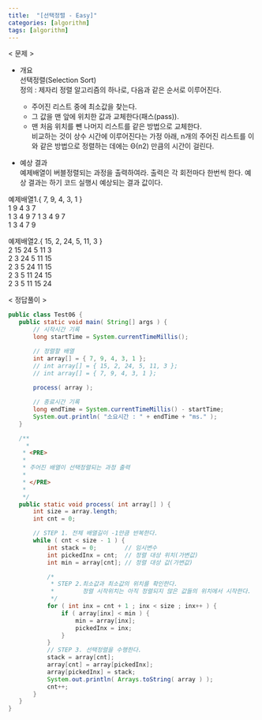 ```yaml
---
title:  "[선택정렬 - Easy]"
categories: [algorithm]
tags: [algorithm]
---
```


< 문제 >

- 개요  
  선택정렬(Selection Sort)  
  정의 : 제자리 정렬 알고리즘의 하나로, 다음과 같은 순서로 이루어진다.  
   - 주어진 리스트 중에 최소값을 찾는다.  
   - 그 값을 맨 앞에 위치한 값과 교체한다(패스(pass)).  
   - 맨 처음 위치를 뺀 나머지 리스트를 같은 방법으로 교체한다.  
   비교하는 것이 상수 시간에 이루어진다는 가정 아래, n개의 주어진 리스트를 이와 같은 방법으로 정렬하는 데에는 Θ(n2) 만큼의 시간이 걸린다.  
      
 - 예상 결과  
 예제배열이 버블정렬되는 과정을 출력하여라. 출력은 각 회전마다 한번씩 한다.
 예상 결과는 하기 코드 실행시 예상되는 결과 값이다.     
 
 예제배열1.{ 7, 9, 4, 3, 1 }  
 1  9  4  3  7  
 1  3  4  9  7
 1  3  4  9  7  
 1  3  4  7  9  
 
  예제배열2.{ 15, 2, 24, 5, 11, 3 }  
  2 15 24  5 11  3  
  2  3 24  5 11 15  
  2  3  5 24 11 15  
  2  3  5 11 24 15  
  2  3  5 11 15 24  
  
 < 정답풀이 >
 
 ``` java
 public class Test06 {
	public static void main( String[] args ) {
		// 시작시간 기록
		long startTime = System.currentTimeMillis();

		// 정렬할 배열
		int array[] = { 7, 9, 4, 3, 1 }; 
		// int array[] = { 15, 2, 24, 5, 11, 3 };
		// int array[] = { 7, 9, 4, 3, 1 };
		
		process( array );

		// 종료시간 기록
		long endTime = System.currentTimeMillis() - startTime;
		System.out.println( "소요시간 : " + endTime + "ms." );
	}

	/**
	  * 
	 * <PRE>
	 * 
	 * 주어진 배열이 선택정렬되는 과정 출력
	 * 
	 * </PRE>
	 * 
	 */
	public static void process( int array[] ) {
		int size = array.length;
		int cnt = 0;

		// STEP 1. 전체 배열길이 -1만큼 반복한다.
		while ( cnt < size - 1 ) {
			int stack = 0;        // 임시변수
			int pickedInx = cnt;  // 정렬 대상 위치(가변값)
			int min = array[cnt]; // 정렬 대상 값(가변값) 

			/*
			 * STEP 2.최소값과 최소값의 위치를 확인한다.
			 *        정렬 시작위치는 아직 정렬되지 않은 값들의 위치에서 시작한다. 
			 */
			for ( int inx = cnt + 1 ; inx < size ; inx++ ) {
				if ( array[inx] < min ) {
					min = array[inx];
					pickedInx = inx;
				}
			}
			// STEP 3. 선택정렬을 수행한다.
			stack = array[cnt];
			array[cnt] = array[pickedInx];
			array[pickedInx] = stack;
			System.out.println( Arrays.toString( array ) );
			cnt++;
		}
	}
}
```